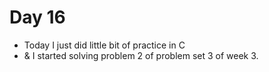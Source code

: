 # Day 16

- Today I just did little bit of practice in C
- & I started solving problem 2 of problem set 3 of week 3.